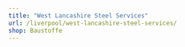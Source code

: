 ```yaml
---
title: "West Lancashire Steel Services"
url: /liverpool/west-lancashire-steel-services/
shop: Baustoffe
---
```

